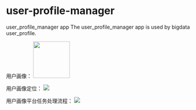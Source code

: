 # user-profile-manager
user_profile_manager app
The user_profile_manager app is used by bigdata user_profile.

用户画像：
<img src="https://cdn.jsdelivr.net/gh/maomao199691/images/images/userprofile/用户画像.png" width="100px">

用户画像定位：
![](https://cdn.jsdelivr.net/gh/maomao199691/images/images/userprofile/用户画像定位.png)

用户画像平台任务处理流程：
![](https://cdn.jsdelivr.net/gh/maomao199691/images/images/userprofile/用户画像平台任务处理流程.png)
